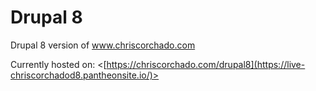 # Drupal 8

Drupal 8 version of www.chriscorchado.com

Currently hosted on: <[https://chriscorchado.com/drupal8](https://live-chriscorchadod8.pantheonsite.io/)>

